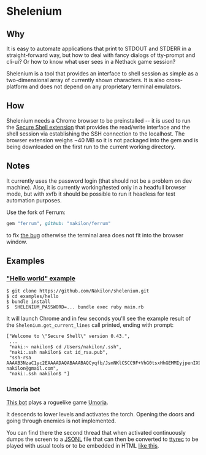 # Shelenium

## Why

It is easy to automate applications that print to STDOUT and STDERR in a straight-forward way, but how to deal with fancy dialogs of tty-prompt and cli-ui? Or how to know what user sees in a Nethack game session?

Shelenium is a tool that provides an interface to shell session as simple as a two-dimensional array of currently shown characters. It is also cross-platform and does not depend on any proprietary terminal emulators.

## How

Shelenium needs a Chrome browser to be preinstalled -- it is used to run the [Secure Shell extension](https://chrome.google.com/webstore/detail/secure-shell/iodihamcpbpeioajjeobimgagajmlibd) that provides the read/write interface and the shell session via establishing the SSH connection to the localhost. The browser extension weighs ~40 MB so it is not packaged into the gem and is being downloaded on the first run to the current working directory.

## Notes

It currently uses the password login (that should not be a problem on dev machine). Also, it is currently working/tested only in a headfull browser mode, but with xvfb it should be possible to run it headless for test automation purposes.

Use the fork of Ferrum:

```ruby
gem "ferrum", github: "nakilon/ferrum"
```

to fix [the bug](https://github.com/rubycdp/ferrum/issues/203) otherwise the terminal area does not fit into the browser window.

## Examples

### ["Hello world" example](examples/hello)

```
$ git clone https://github.com/Nakilon/shelenium.git
$ cd examples/hello
$ bundle install
$  SHELENIUM_PASSWORD=... bundle exec ruby main.rb
```

It will launch Chrome and in few seconds you'll see the example result of the `Shelenium.get_current_lines` call printed, ending with prompt:

```none
["Welcome to \"Secure Shell\" version 0.43.",
 ...
 "naki:~ nakilon$ cd /Users/nakilon/.ssh",
 "naki:.ssh nakilon$ cat id_rsa.pub",
 "ssh-rsa AAAAB3NzaC1yc2EAAAADAQABAAABAQCyqfb/JsmNKlCSCC9F+VhG0tsxHhGEMMIyjpenIX97cPKjC6SL1S0APoxta7YdHgOYwOD76n3VuJoOSAcQ0FeY6i+PmONnrfAXFrpknyr1e6FwWyNQACZj+df7nowLy8l5AmLpy2U8gd6zpCN/0SPaeyxLcouBNgEU+AfItsJqg8dN2pMsJAH5eGAflWqBlPUhRlqXhxQHTrY2WAbiHoxrSj9becaWa3aL8k2wTS3TVpGQGAgzNYNa4bSrm70mPJvUvReP13KymfJkKoRv/7ZgQBCD7pHDf0tu0kwh0CE4RvsydARHbsKIYeZh70v7YYBGZ48tvOqov9A6ztQ1u9YR nakilon@gmail.com",
 "naki:.ssh nakilon$ "]
```

### Umoria bot

[This bot](examples/umoria) plays a roguelike game [Umoria](https://github.com/dungeons-of-moria/umoria).

It descends to lower levels and activates the torch. Opening the doors and going through enemies is not implemented.

You can find there the second thread that when activated continuously dumps the screen to a [JSONL](https://en.wikipedia.org/wiki/JSON_streaming) file that can then be converted to [ttyrec](https://en.wikipedia.org/wiki/Ttyrec) to be played with usual tools or to be embedded in HTML [like this](https://unsteadyhoneydewrelationalmodel.nakilon.repl.co/).
